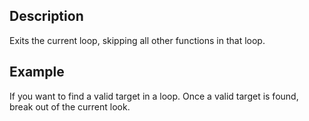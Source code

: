 ## Description

Exits the current loop, skipping all other functions in that loop.


## Example

If you want to find a valid target in a loop. Once a valid target is found, break out of the current look.
